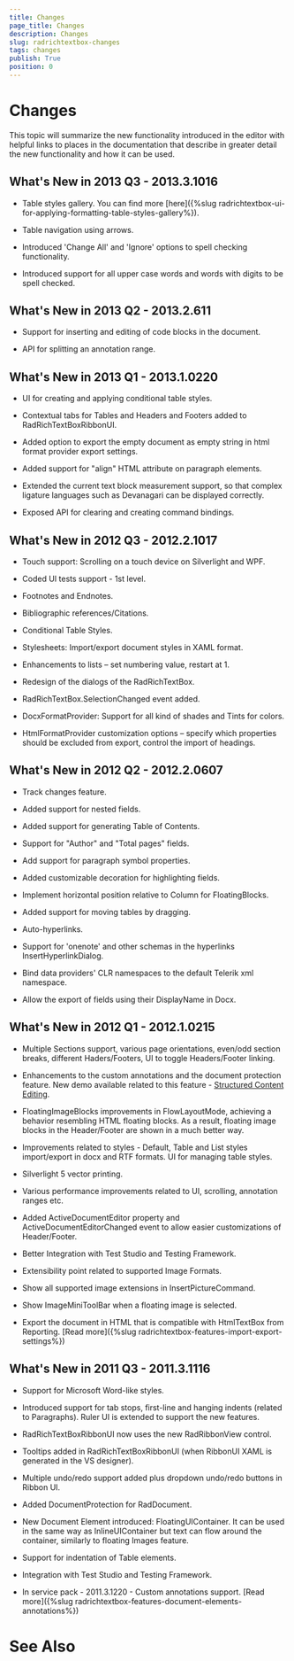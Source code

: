 ```yaml
---
title: Changes
page_title: Changes
description: Changes
slug: radrichtextbox-changes
tags: changes
publish: True
position: 0
---
```


# Changes



This topic will summarize the new functionality introduced in the editor with helpful links to places in the documentation that describe in greater detail the new functionality and how it can be used.

## What's New in 2013 Q3 - 2013.3.1016

* Table styles gallery. You can find more [here]({%slug radrichtextbox-ui-for-applying-formatting-table-styles-gallery%}).
            

* Table navigation using arrows.

* Introduced 'Change All' and 'Ignore' options to spell checking functionality.

* Introduced support for all upper case words and words with digits to be spell checked.

## What's New in 2013 Q2 - 2013.2.611

* Support for inserting and editing of code blocks in the document.

* API for splitting an annotation range.

## What's New in 2013 Q1 - 2013.1.0220

* UI for creating and applying conditional table styles.

* Contextual tabs for Tables and Headers and Footers added to RadRichTextBoxRibbonUI.

* Added option to export the empty document as empty string in html format provider export settings.

* Added support for "align" HTML attribute on paragraph elements.

* Extended the current text block measurement support, so that complex ligature languages such as Devanagari can be displayed correctly.

* Exposed API for clearing and creating command bindings.

## What's New in 2012 Q3 - 2012.2.1017

* Touch support: Scrolling on a touch device on Silverlight and WPF.

* Coded UI tests support - 1st level.

* Footnotes and Endnotes.

* Bibliographic references/Citations.

* Conditional Table Styles.

* Stylesheets: Import/export document styles in XAML format.

* Enhancements to lists – set numbering value, restart at 1.

* Redesign of the dialogs of the RadRichTextBox.

* RadRichTextBox.SelectionChanged event added.

* DocxFormatProvider: Support for all kind of shades and Tints for colors.

* HtmlFormatProvider customization options – specify which properties should be excluded from export, control the import of headings.

## What's New in 2012 Q2 - 2012.2.0607

* Track changes feature.

* Added support for nested fields.

* Added support for generating Table of Contents.

* Support for "Author" and "Total pages" fields.

* Add support for paragraph symbol properties.

* Added customizable decoration for highlighting fields.

* Implement horizontal position relative to Column for FloatingBlocks.

* Added support for moving tables by dragging.

* Auto-hyperlinks.

* Support for 'onenote' and other schemas in the hyperlinks InsertHyperlinkDialog.

* Bind data providers' CLR namespaces to the default Telerik xml namespace.

* Allow the export of fields using their DisplayName in Docx.

## What's New in 2012 Q1 - 2012.1.0215

* Multiple Sections support, various page orientations, even/odd section breaks, different Haders/Footers, UI to toggle Headers/Footer linking.
            

* Enhancements to the custom annotations and the document protection feature. New demo available related to this feature -
              [Structured Content Editing](http://demos.telerik.com/silverlight/#RichTextBox/StructuredContentEditing).
            

* FloatingImageBlocks improvements in FlowLayoutMode, achieving a behavior resembling HTML floating blocks. As a result, floating image blocks in the Header/Footer are shown in a much better way.

* Improvements related to styles - Default, Table and List styles import/export in docx and RTF formats. UI for managing table styles.

* Silverlight 5 vector printing.

* Various performance improvements related to UI, scrolling, annotation ranges etc.

* Added ActiveDocumentEditor property and ActiveDocumentEditorChanged event to allow easier customizations of Header/Footer.

* Better Integration with Test Studio and Testing Framework.

* Extensibility point related to supported Image Formats.

* Show all supported image extensions in InsertPictureCommand.

* Show ImageMiniToolBar when a floating image is selected.

* Export the document in HTML that is compatible with HtmlTextBox from Reporting.
              [Read more]({%slug radrichtextbox-features-import-export-settings%})

## What's New in 2011 Q3 - 2011.3.1116

* Support for Microsoft Word-like styles.

* Introduced support for tab stops, first-line and hanging indents (related to Paragraphs). Ruler UI is extended to support the new features.

* RadRichTextBoxRibbonUI now uses the new RadRibbonView control.

* Tooltips added in RadRichTextBoxRibbonUI (when RibbonUI XAML is generated in the VS designer).

* Multiple undo/redo support added plus dropdown undo/redo buttons in Ribbon UI.

* Added DocumentProtection for RadDocument.

* New Document Element introduced: FloatingUIContainer. It can be used in the same way as InlineUIContainer but text can flow around the container, similarly to floating Images feature.

* Support for indentation of Table elements.

* Integration with Test Studio and Testing Framework.

* In service pack - 2011.3.1220 - Custom annotations support.
              [Read more]({%slug radrichtextbox-features-document-elements-annotations%})

# See Also
